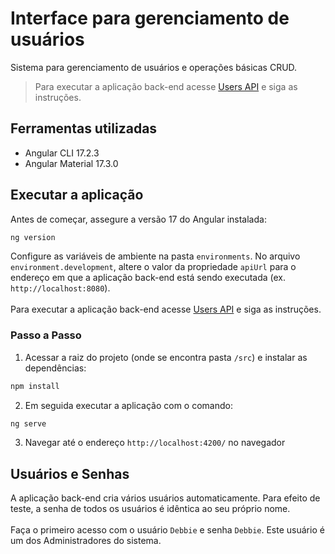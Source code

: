 # Interface para gerenciamento de usuários
Sistema para gerenciamento de usuários e operações básicas CRUD.
> Para executar a aplicação back-end acesse [Users API](https://github.com/ademirsantosjr/users_api) e siga as instruções.

## Ferramentas utilizadas
- Angular CLI 17.2.3
- Angular Material 17.3.0

## Executar a aplicação
Antes de começar, assegure a versão 17 do Angular instalada:
```bash
ng version
```
Configure as variáveis de ambiente na pasta `environments`. No arquivo `environment.development`, altere o valor da propriedade `apiUrl` para o endereço em que a aplicação back-end está sendo executada (ex. `http://localhost:8080`).<br>
<br>
Para executar a aplicação back-end acesse [Users API](https://github.com/ademirsantosjr/users_api) e siga as instruções.
### Passo a Passo
1. Acessar a raiz do projeto (onde se encontra pasta `/src`) e instalar as dependências:
```bash
npm install
```
2. Em seguida executar a aplicação com o comando:
```bash
ng serve
```
3. Navegar até o endereço `http://localhost:4200/` no navegador

## Usuários e Senhas
A aplicação back-end cria vários usuários automaticamente. Para efeito de teste, a senha de todos os usuários é idêntica ao seu próprio nome.<br>
<br>
Faça o primeiro acesso com o usuário `Debbie` e senha `Debbie`. Este usuário é um dos Administradores do sistema.

